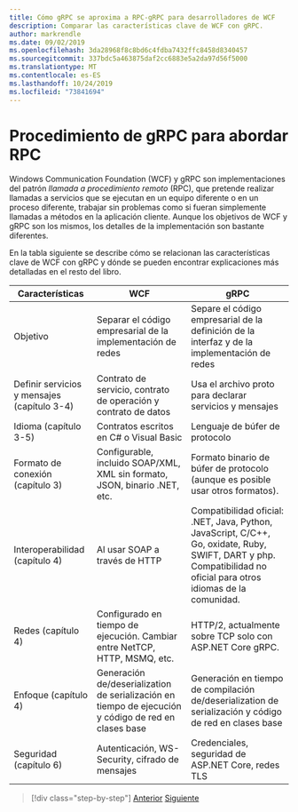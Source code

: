 ```yaml
---
title: Cómo gRPC se aproxima a RPC-gRPC para desarrolladores de WCF
description: Comparar las características clave de WCF con gRPC.
author: markrendle
ms.date: 09/02/2019
ms.openlocfilehash: 3da28968f8c8bd6c4fdba7432ffc8458d8340457
ms.sourcegitcommit: 337bdc5a463875daf2cc6883e5a2da97d56f5000
ms.translationtype: MT
ms.contentlocale: es-ES
ms.lasthandoff: 10/24/2019
ms.locfileid: "73841694"
---
```

# <a name="how-grpc-approaches-rpc"></a>Procedimiento de gRPC para abordar RPC

Windows Communication Foundation (WCF) y gRPC son implementaciones del patrón *llamada a procedimiento remoto* (RPC), que pretende realizar llamadas a servicios que se ejecutan en un equipo diferente o en un proceso diferente, trabajar sin problemas como si fueran simplemente llamadas a métodos en la aplicación cliente. Aunque los objetivos de WCF y gRPC son los mismos, los detalles de la implementación son bastante diferentes.

En la tabla siguiente se describe cómo se relacionan las características clave de WCF con gRPC y dónde se pueden encontrar explicaciones más detalladas en el resto del libro.

| Características | WCF | gRPC |
| -------- | --- | ---- |
| Objetivo | Separar el código empresarial de la implementación de redes | Separe el código empresarial de la definición de la interfaz y de la implementación de redes |
| Definir servicios y mensajes (capítulo 3-4)  | Contrato de servicio, contrato de operación y contrato de datos | Usa el archivo proto para declarar servicios y mensajes |
| Idioma (capítulo 3-5) | Contratos escritos en C# o Visual Basic | Lenguaje de búfer de protocolo |
| Formato de conexión (capítulo 3) | Configurable, incluido SOAP/XML, XML sin formato, JSON, binario .NET, etc. | Formato binario de búfer de protocolo (aunque es posible usar otros formatos).
| Interoperabilidad (capítulo 4) | Al usar SOAP a través de HTTP | Compatibilidad oficial: .NET, Java, Python, JavaScript, C/C++, Go, oxidate, Ruby, SWIFT, DART y php. Compatibilidad no oficial para otros idiomas de la comunidad. |
| Redes (capítulo 4) | Configurado en tiempo de ejecución. Cambiar entre NetTCP, HTTP, MSMQ, etc. | HTTP/2, actualmente sobre TCP solo con ASP.NET Core gRPC. |
| Enfoque (capítulo 4) | Generación de/deserialization de serialización en tiempo de ejecución y código de red en clases base | Generación en tiempo de compilación de/deserialization de serialización y código de red en clases base |
| Seguridad (capítulo 6) | Autenticación, WS-Security, cifrado de mensajes | Credenciales, seguridad de ASP.NET Core, redes TLS |

>[!div class="step-by-step"]
>[Anterior](grpc-overview.md)
>[Siguiente](interface-definition-language.md)
